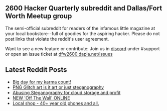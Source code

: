 ## 2600 Hacker Quarterly subreddit and Dallas/Fort Worth Meetup group
The semi-official subreddit for readers of the infamous little magazine at your local bookstore--full of goodies for the aspiring hacker. Please do not post links that violate the reddit's user agreement.

Want to see a new feature or contribute: 
Join us in [discord](https://dfw2600.dapla.net/chat) under #support or open an issue ticket at [dfw2600.dapla.net/issues](https://dfw2600.dapla.net/issues)

## Latest Reddit Posts
<!-- BLOG-POST-LIST:START -->
- [Big day for my karma count!](https://www.reddit.com/r/2600/comments/12jzfkc/big_day_for_my_karma_count/)
- [PNG Glitch art is it art or just steganography](https://www.reddit.com/r/2600/comments/12jyhul/png_glitch_art_is_it_art_or_just_steganography/)
- [Abusing Steganography for cloud storage and profit](https://www.reddit.com/r/2600/comments/12j64iz/abusing_steganography_for_cloud_storage_and_profit/)
- [NEW 'Off The Wall' ONLINE](https://2600.com/wall/11-04-2023)
- [Local shop - 40+ year old phones and all.](https://www.reddit.com/r/2600/comments/12it1vi/local_shop_40_year_old_phones_and_all/)
<!-- BLOG-POST-LIST:END -->
